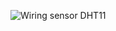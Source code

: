 ![Wiring sensor DHT11](https://user-images.githubusercontent.com/88820254/179174677-cc80aea7-cc41-4794-a74b-0adedeab3696.png)
